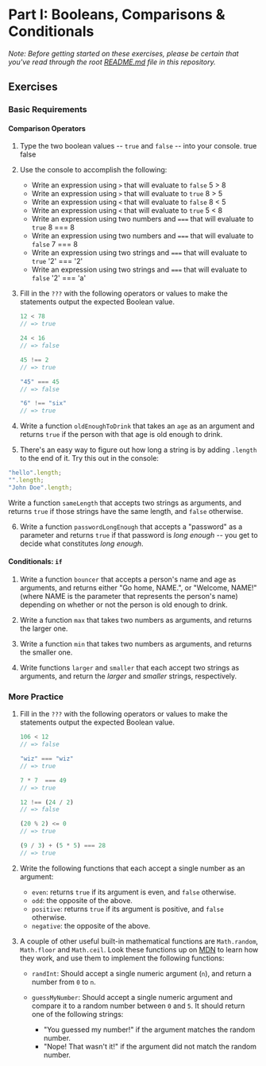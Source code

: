 # Part I: Booleans, Comparisons & Conditionals

*Note: Before getting started on these exercises, please be certain that you've read through the root [README.md](../README.md) file in this repository.*

## Exercises

### Basic Requirements

#### Comparison Operators

1. Type the two boolean values -- `true` and `false` -- into your console.
true
false

2. Use the console to accomplish the following:

    + Write an expression using `>` that will evaluate to `false` 5 > 8
    + Write an expression using `>` that will evaluate to `true` 8 > 5
    + Write an expression using `<` that will evaluate to `false` 8 < 5
    + Write an expression using `<` that will evaluate to `true` 5 < 8
    + Write an expression using two numbers and `===` that will evaluate to `true` 8 === 8
    + Write an expression using two numbers and `===` that will evaluate to `false` 7 === 8
    + Write an expression using two strings and `===` that will evaluate to `true` '2' === '2'
    + Write an expression using two strings and `===` that will evaluate to `false` '2' === 'a'

3. Fill in the `???` with the following operators or values to make the statements
   output the expected Boolean value.

   ```js
   12 < 78
   // => true
   
   24 < 16
   // => false

   45 !== 2
   // => true

   "45" === 45
   // => false

   "6" !== "six"
   // => true
   ```

4. Write a function `oldEnoughToDrink` that takes an `age` as an argument and
   returns `true` if the person with that age is old enough to drink.

5. There's an easy way to figure out how long a string is by adding `.length` to
   the end of it. Try this out in the console:

  ```js
  "hello".length;
  "".length;
  "John Doe".length;
  ```

  Write a function `sameLength` that accepts two strings as arguments, and
  returns `true` if those strings have the same length, and `false` otherwise.

6. Write a function `passwordLongEnough` that accepts a "password" as a
   parameter and returns `true` if that password is *long enough* -- you get to
   decide what constitutes *long enough*.

#### Conditionals: `if`

1. Write a function `bouncer` that accepts a person's name and age as arguments,
   and returns either "Go home, NAME.", or "Welcome, NAME!" (where NAME is the
   parameter that represents the person's name) depending on whether or not the
   person is old enough to drink.

2. Write a function `max` that takes two numbers as arguments, and returns the
   larger one.

3. Write a function `min` that takes two numbers as arguments, and returns the
   smaller one.

4. Write functions `larger` and `smaller` that each accept two strings as
   arguments, and return the *larger* and *smaller* strings, respectively.

### More Practice

1. Fill in the `???` with the following operators or values to make the statements
   output the expected Boolean value.

   ```js
   106 < 12
   // => false

   "wiz" === "wiz"
   // => true

   7 * 7  === 49
   // => true

   12 !== (24 / 2)
   // => false

   (20 % 2) <= 0
   // => true

   (9 / 3) + (5 * 5) === 28
   // => true
   ```

2. Write the following functions that each accept a single number as an
   argument:

    + `even`: returns `true` if its argument is even, and `false` otherwise.
    + `odd`: the opposite of the above.
    + `positive`: returns `true` if its argument is positive, and `false` otherwise.
    + `negative`: the opposite of the above.

3. A couple of other useful built-in mathematical functions are `Math.random`,
   `Math.floor` and `Math.ceil`. Look these functions up on
   [MDN](https://developer.mozilla.org/en-US/docs/Web/JavaScript/Reference/Global_Objects/Math)
   to learn how they work, and use them to implement the following functions:

   + `randInt`: Should accept a single numeric argument (`n`), and return a
     number from `0` to `n`.
   + `guessMyNumber`: Should accept a single numeric argument and compare it to
     a random number between `0` and `5`. It should return one of the following
     strings:

     - "You guessed my number!" if the argument matches the random number.
     - "Nope! That wasn't it!" if the argument did not match the random number.
